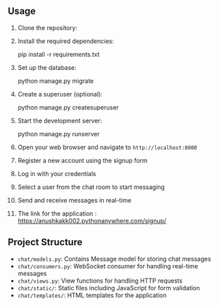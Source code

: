 ## Usage

1. Clone the repository:
   
2. Install the required dependencies:
   
   pip install -r requirements.txt
   
3. Set up the database:
   
   python manage.py migrate
   
4. Create a superuser (optional):
   
   python manage.py createsuperuser
   

5. Start the development server:
   
   python manage.py runserver
   

6. Open your web browser and navigate to `http://localhost:8000`

7. Register a new account using the signup form
8. Log in with your credentials
9. Select a user from the chat room to start messaging
10. Send and receive messages in real-time

11. The link for the application : https://anushkakk002.pythonanywhere.com/signup/

## Project Structure

- `chat/models.py`: Contains Message model for storing chat messages
- `chat/consumers.py`: WebSocket consumer for handling real-time messages
- `chat/views.py`: View functions for handling HTTP requests
- `chat/static/`: Static files including JavaScript for form validation
- `chat/templates/`: HTML templates for the application
